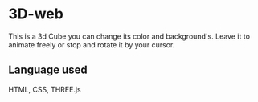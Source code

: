 # 3D-web
This is a 3d Cube you can change its color and background's.
Leave it to animate freely or stop and rotate it by your cursor.
## Language used
HTML, CSS, THREE.js
